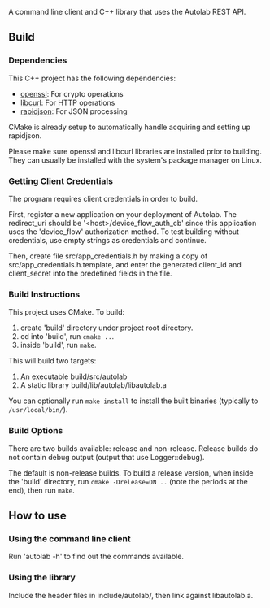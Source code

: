 A command line client and C++ library that uses the Autolab REST API.

## Build

### Dependencies

This C++ project has the following dependencies:

- [openssl](https://www.openssl.org/): For crypto operations
- [libcurl](https://curl.haxx.se/libcurl/): For HTTP operations
- [rapidjson](https://github.com/Tencent/rapidjson): For JSON processing

CMake is already setup to automatically handle acquiring and setting up rapidjson.

Please make sure openssl and libcurl libraries are installed prior to building. They can usually be installed with the system's package manager on Linux.

### Getting Client Credentials

The program requires client credentials in order to build.

First, register a new application on your deployment of Autolab. The redirect_uri should be '\<host\>/device_flow_auth_cb' since this application uses the 'device_flow' authorization method. To test building without credentials, use empty strings as credentials and continue.

Then, create file src/app_credentials.h by making a copy of src/app_credentials.h.template, and enter the generated client_id and client_secret into the predefined fields in the file.

### Build Instructions

This project uses CMake. To build:

1. create 'build' directory under project root directory.
2. cd into 'build', run `cmake ..`.
3. inside 'build', run `make`.

This will build two targets:
1. An executable build/src/autolab
2. A static library build/lib/autolab/libautolab.a

You can optionally run `make install` to install the built binaries (typically to `/usr/local/bin/`).

### Build Options

There are two builds available: release and non-release. Release builds do not contain debug output (output that use Logger::debug).

The default is non-release builds. To build a release version, when inside the 'build' directory, run `cmake -Drelease=ON ..` (note the periods at the end), then run `make`.

## How to use

### Using the command line client

Run 'autolab -h' to find out the commands available.

### Using the library

Include the header files in include/autolab/, then link against libautolab.a.
